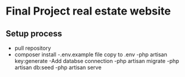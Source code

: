 # Final Project real estate website
## Setup process
- pull repository
- composer install
-.env.example file copy to .env
-php artisan key:generate
-Add databse connection
-php artisan migrate
-php artisan db:seed
-php artisan serve
